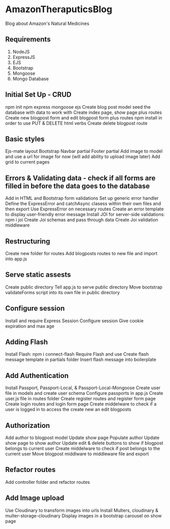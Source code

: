 # AmazonTheraputicsBlog
Blog about Amazon's Natural Medicines

## Requirements
1. NodeJS
1. ExpressJS
1. EJS
1. Bootstrap
1. Mongoose
1. Mongo Database

## Initial Set Up - CRUD
npm init
npm express mongoose ejs
Create blog post model
seed the database with data to work with
Create index page, show page plus routes
Create new blogpost form and edit blogpost form plus routes
npm install in order to use PUT & DELETE html verbs
Create delete blogpost route

## Basic styles
Ejs-mate layout
Bootstrap
Navbar partial
Footer partial
Add image to model and use a url for image for now (will add ability to upload image later)
Add grid to current pages

## Errors & Validating data - check if all forms are filled in before the data goes to the database
Add in HTML and Bootstrap form validations
Set up generic error handler
Define the ExpressError and catchAsync clasess within their own files and then export
Use ExpressError on necessary routes
Create an error template to display user-friendly error message
Install JOI for server-side validations: npm i joi
Create Joi schemas and pass through data
Create Joi validation middleware

## Restructuring
Create new folder for routes
Add blogposts routes to new file and import into app.js

## Serve static assests
Create public directory
Tell app.js to serve public directory
Move bootstrap validateForms script into its own file in public directory

## Configure session
Install and require Express Session
Configure session
Give cookie expiration and max age

## Adding Flash
Install Flash: npm i connect-flash
Require Flash and use
Create flash message template in partials folder
Insert flash message into boilerplate

## Add Authentication
Install Passport, Passport-Local, & Passport-Local-Mongoose
Create user file in models and create user schema
Configure passports in app.js
Create user.js file in routes folder
Create register routes and register form page
Create login routes and login form page
Create middelware to check if a user is logged in to access the create new an edit blogposts

## Authorization
Add author to blogpost model
Update show page
Populate author
Update show page to show author
Update edit & delete buttons to show if blogpost belongs to current user
Create middelware to check if post belongs to the current user
Move blogpost middlware to middleware file and export

## Refactor routes
Add controller folder and refactor routes

## Add Image upload
Use Cloudinary to transform images into urls
Install Multers, cloudinary & multer-storage-cloudinary
Display images in a bootstrap carousel on show page






